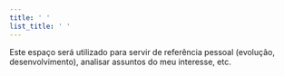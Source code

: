 ```yaml
---
title: ' '
list_title: ' '
---
```


Este espaço será utilizado para servir de referência pessoal (evolução, desenvolvimento), analisar assuntos do meu interesse, etc.
